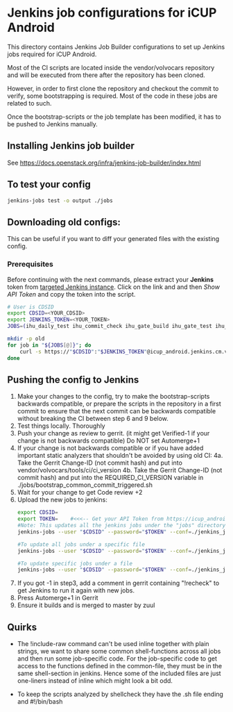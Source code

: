 # Jenkins job configurations for iCUP Android

This directory contains Jenkins Job Builder configurations to set up
Jenkins jobs required for iCUP Android.

Most of the CI scripts are located inside the vendor/volvocars repository 
and will be executed from there after the repository has been cloned.

However, in order to first clone the repository and checkout the commit to verify, 
some bootstrapping is required. Most of the code in these jobs are related to such.

Once the bootstrap-scripts or the job template has been modified, it has to be pushed to Jenkins manually.


## Installing Jenkins job builder

See https://docs.openstack.org/infra/jenkins-job-builder/index.html


## To test your config

```bash
jenkins-jobs test -o output ./jobs
```

## Downloading old configs:

This can be useful if you want to diff your generated files with the existing config.

### Prerequisites

Before continuing with the next commands, please extract your __Jenkins__ token from [targeted Jenkins instance](https://icup_android.jenkins.cm.volvocars.biz/me/configure). Click on the link and and then _Show API Token_ and copy the token into the script.

```bash
# User is CDSID
export CDSID=<YOUR_CDSID>
export JENKINS_TOKEN=<YOUR_TOKEN>
JOBS=(ihu_daily_test ihu_commit_check ihu_gate_build ihu_gate_test ihu_gate_test_flexray ihu_gate_test_rig ihu_hourly_test ihu_hourly_test_flexray ihu_hourly_test_rig ihu_image_build icup_android_manifest_bump)

mkdir -p old
for job in "${JOBS[@]}"; do
    curl -s https://"$CDSID":"$JENKINS_TOKEN"@icup_android.jenkins.cm.volvocars.biz/job/"$job"/config.xml > old/"$job"
done
```


## Pushing the config to Jenkins

1. Make your changes to the config, try to make the bootstrap-scripts backwards compatible, or prepare the scripts
   in the repository in a first commit to ensure that the next commit can be backwards compatible without breaking
   the CI between step 6 and 9 below.
2. Test things locally. Thoroughly
3. Push your change as review to gerrit. (it might get Verified-1 if your change is not backwards compatible)
   Do NOT set Automerge+1
4. If your change is not backwards compatible or if you have added important static analyzers that shouldn't be avoided by using old CI:
    4a. Take the Gerrit Change-ID (not commit hash) and put into vendor/volvocars/tools/ci/ci_version
    4b. Take the Gerrit Change-ID (not commit hash) and put into the REQUIRED_CI_VERSION variable in ./jobs/bootstrap_common_commit_triggered.sh
5. Wait for your change to get Code review +2
6. Upload the new jobs to jenkins:
    ```bash
    export CDSID=
    export TOKEN=    #<<<-- Get your API Token from https://icup_android.jenkins.cm.volvocars.biz/me/configure
    #Note: This updates all the jenkins jobs under the "jobs" directory.
    jenkins-jobs --user "$CDSID" --password="$TOKEN" --conf=./jenkins_jobs.ini update ./jobs
    
    #To update all jobs under a specific file
    jenkins-jobs --user "$CDSID" --password="$TOKEN" --conf=./jenkins_jobs.ini update ./jobs/FILENAME.yml

    #To update specific jobs under a file
    jenkins-jobs --user "$CDSID" --password="$TOKEN" --conf=./jenkins_jobs.ini update ./jobs/FILENAME.yml JOBNAME1 JOBNAME2
    ```
7. If you got -1 in step3, add a comment in gerrit containing "!recheck" to get Jenkins to run it again with new jobs.
8. Press Automerge+1 in Gerrit
9. Ensure it builds and is merged to master by zuul


## Quirks

* The !include-raw command can't be used inline together with plain strings, we want to 
share some common shell-functions across all jobs and then run some job-specific code.
For the job-specific code to get access to the functions defined in the common-file, they
must be in the same shell-section in jenkins. Hence some of the included files are just one-liners
instead of inline which might look a bit odd. 

* To keep the scripts analyzed by shellcheck they have the .sh file ending and #!/bin/bash

